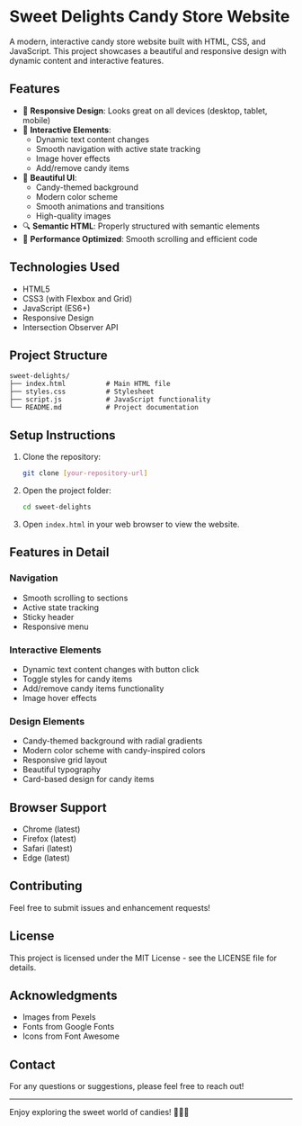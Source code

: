 # Sweet Delights Candy Store Website

A modern, interactive candy store website built with HTML, CSS, and JavaScript. This project showcases a beautiful and responsive design with dynamic content and interactive features.

## Features

- 🍬 **Responsive Design**: Looks great on all devices (desktop, tablet, mobile)
- 🎨 **Interactive Elements**: 
  - Dynamic text content changes
  - Smooth navigation with active state tracking
  - Image hover effects
  - Add/remove candy items
- 🍪 **Beautiful UI**:
  - Candy-themed background
  - Modern color scheme
  - Smooth animations and transitions
  - High-quality images
- 🔍 **Semantic HTML**: Properly structured with semantic elements
- 🚀 **Performance Optimized**: Smooth scrolling and efficient code

## Technologies Used

- HTML5
- CSS3 (with Flexbox and Grid)
- JavaScript (ES6+)
- Responsive Design
- Intersection Observer API

## Project Structure

```
sweet-delights/
├── index.html          # Main HTML file
├── styles.css          # Stylesheet
├── script.js           # JavaScript functionality
└── README.md           # Project documentation
```

## Setup Instructions

1. Clone the repository:
   ```bash
   git clone [your-repository-url]
   ```

2. Open the project folder:
   ```bash
   cd sweet-delights
   ```

3. Open `index.html` in your web browser to view the website.

## Features in Detail

### Navigation
- Smooth scrolling to sections
- Active state tracking
- Sticky header
- Responsive menu

### Interactive Elements
- Dynamic text content changes with button click
- Toggle styles for candy items
- Add/remove candy items functionality
- Image hover effects

### Design Elements
- Candy-themed background with radial gradients
- Modern color scheme with candy-inspired colors
- Responsive grid layout
- Beautiful typography
- Card-based design for candy items

## Browser Support

- Chrome (latest)
- Firefox (latest)
- Safari (latest)
- Edge (latest)

## Contributing

Feel free to submit issues and enhancement requests!

## License

This project is licensed under the MIT License - see the LICENSE file for details.

## Acknowledgments

- Images from Pexels
- Fonts from Google Fonts
- Icons from Font Awesome

## Contact

For any questions or suggestions, please feel free to reach out!

---

Enjoy exploring the sweet world of candies! 🍫🍬🍭
